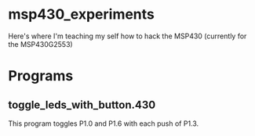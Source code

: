 msp430_experiments
==================

Here's where I'm teaching my self how to hack the MSP430 (currently for the MSP430G2553)

Programs
========
## toggle_leds_with_button.430 ##
This program toggles P1.0 and P1.6 with each push of P1.3.
